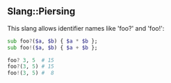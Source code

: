 ## Slang::Piersing

This slang allows identifier names like 'foo?' and 'foo!':

```raku
sub foo?($a, $b) { $a * $b };
sub foo!($a, $b) { $a + $b };

foo? 3, 5  # 15
foo?(3, 5) # 15
foo!(3, 5) #  8
```
